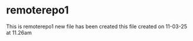 # remoterepo1
This is remoterepo1 new file has been created 
this file created on 11-03-25 at 11.26am
